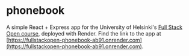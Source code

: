 # phonebook
A simple React + Express app for the University of Helsinki's [Full Stack Open course](https://fullstackopen.com), deployed with Render.
Find the link to the app at [https://fullstackopen-phonebook-ab91.onrender.com](https://fullstackopen-phonebook-ab91.onrender.com).
